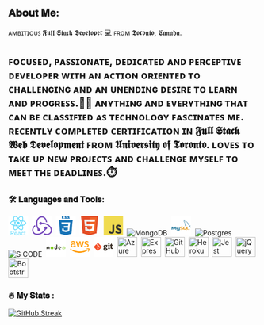 ## 𝐀𝐛𝐨𝐮𝐭 𝐌𝐞:

ᴀᴍʙɪᴛɪᴏᴜꜱ 𝕱𝖚𝖑𝖑 𝕾𝖙𝖆𝖈𝖐 𝕯𝖊𝖛𝖊𝖑𝖔𝖕𝖊𝖗 💻 ꜰʀᴏᴍ 𝕿𝖔𝖗𝖔𝖓𝖙𝖔, 𝕮𝖆𝖓𝖆𝖉𝖆.

ꜰᴏᴄᴜꜱᴇᴅ, ᴘᴀꜱꜱɪᴏɴᴀᴛᴇ, ᴅᴇᴅɪᴄᴀᴛᴇᴅ ᴀɴᴅ ᴘᴇʀᴄᴇᴘᴛɪᴠᴇ ᴅᴇᴠᴇʟᴏᴘᴇʀ ᴡɪᴛʜ ᴀɴ ᴀᴄᴛɪᴏɴ ᴏʀɪᴇɴᴛᴇᴅ ᴛᴏ ᴄʜᴀʟʟᴇɴɢɪɴɢ ᴀɴᴅ ᴀɴ ᴜɴᴇɴᴅɪɴɢ ᴅᴇꜱɪʀᴇ ᴛᴏ ʟᴇᴀʀɴ ᴀɴᴅ ᴘʀᴏɢʀᴇꜱꜱ.👩‍💻
 ᴀɴʏᴛʜɪɴɢ ᴀɴᴅ ᴇᴠᴇʀʏᴛʜɪɴɢ ᴛʜᴀᴛ ᴄᴀɴ ʙᴇ ᴄʟᴀꜱꜱɪꜰɪᴇᴅ ᴀꜱ ᴛᴇᴄʜɴᴏʟᴏɢʏ ꜰᴀꜱᴄɪɴᴀᴛᴇꜱ ᴍᴇ. ʀᴇᴄᴇɴᴛʟʏ ᴄᴏᴍᴘʟᴇᴛᴇᴅ ᴄᴇʀᴛɪꜰɪᴄᴀᴛɪᴏɴ ɪɴ 𝕱𝖚𝖑𝖑 𝕾𝖙𝖆𝖈𝖐 𝖂𝖊𝖇 𝕯𝖊𝖛𝖊𝖑𝖔𝖕𝖒𝖊𝖓𝖙 ꜰʀᴏᴍ 𝖀𝖓𝖎𝖛𝖊𝖗𝖘𝖎𝖙𝖞 𝖔𝖋 𝕿𝖔𝖗𝖔𝖓𝖙𝖔.
ʟᴏᴠᴇꜱ ᴛᴏ ᴛᴀᴋᴇ ᴜᴘ ɴᴇᴡ ᴘʀᴏᴊᴇᴄᴛꜱ ᴀɴᴅ ᴄʜᴀʟʟᴇɴɢᴇ ᴍʏꜱᴇʟꜰ ᴛᴏ ᴍᴇᴇᴛ ᴛʜᴇ ᴅᴇᴀᴅʟɪɴᴇꜱ.⏱️
---

### :hammer_and_wrench: 𝐋𝐚𝐧𝐠𝐮𝐚𝐠𝐞𝐬 𝐚𝐧𝐝 𝐓𝐨𝐨𝐥𝐬:

<div>
  <img src="https://github.com/devicons/devicon/blob/master/icons/react/react-original-wordmark.svg" title="React" alt="React" width="40" height="40"/>&nbsp;
  <img src="https://github.com/devicons/devicon/blob/master/icons/redux/redux-original.svg" title="Redux" alt="Redux " width="40" height="40"/>&nbsp;
  <img src="https://github.com/devicons/devicon/blob/master/icons/css3/css3-plain-wordmark.svg"  title="CSS3" alt="CSS" width="40" height="40"/>&nbsp;
  <img src="https://github.com/devicons/devicon/blob/master/icons/html5/html5-original.svg" title="HTML5" alt="HTML" width="40" height="40"/>&nbsp;
  <img src="https://github.com/devicons/devicon/blob/master/icons/javascript/javascript-original.svg" title="JavaScript" alt="JavaScript" width="40" height="40"/>&nbsp;
<img src="https://cdn.jsdelivr.net/gh/devicons/devicon/icons/mongodb/mongodb-original.svg" title="MongoDB"  alt="MongoDB" width="40" height="40" />&nbsp;      
  <img src="https://github.com/devicons/devicon/blob/master/icons/mysql/mysql-original-wordmark.svg" title="MySQL"  alt="MySQL" width="40" height="40"/>&nbsp;
  <img src="https://cdn.jsdelivr.net/gh/devicons/devicon/icons/postgresql/postgresql-original-wordmark.svg" title="Postgresql"  alt="Postgres" width="40" height="40"/>&nbsp;
      <img src="https://cdn.jsdelivr.net/gh/devicons/devicon/icons/vscode/vscode-original-wordmark.svg" title="VS CODE" alt="S CODE" width="40" height="40"/>&nbsp;    
  <img src="https://github.com/devicons/devicon/blob/master/icons/nodejs/nodejs-original-wordmark.svg" title="NodeJS" alt="NodeJS" width="40" height="40"/>&nbsp;
  <img src="https://github.com/devicons/devicon/blob/master/icons/amazonwebservices/amazonwebservices-plain-wordmark.svg" title="AWS" alt="AWS" width="40" height="40"/>&nbsp;
  <img src="https://github.com/devicons/devicon/blob/master/icons/git/git-original-wordmark.svg" title="Git" **alt="Git" width="40" height="40"/>&nbsp;
  <img src="https://cdn.jsdelivr.net/gh/devicons/devicon/icons/azure/azure-original.svg" title="Azure" **alt="Azure" width="40" height="40"/>&nbsp;
  <img src="https://cdn.jsdelivr.net/gh/devicons/devicon/icons/express/express-original.svg" title="Express" **alt="Express" width="40" height="40"/>&nbsp;
  <img src="https://cdn.jsdelivr.net/gh/devicons/devicon/icons/github/github-original.svg" title="GitHub" **alt="GitHub" width="40" height="40"/>&nbsp;
  <img src="https://cdn.jsdelivr.net/gh/devicons/devicon/icons/heroku/heroku-plain-wordmark.svg" title="Heroku" **alt="Heroku" width="40" height="40"/>&nbsp;
  <img src="https://cdn.jsdelivr.net/gh/devicons/devicon/icons/jest/jest-plain.svg" title="Jest" **alt="Jest" width="40" height="40" />&nbsp;
  <img src="https://cdn.jsdelivr.net/gh/devicons/devicon/icons/jquery/jquery-original-wordmark.svg" title="jQuery" **alt="jQuery" width="40" height="40" />&nbsp;
  <img src="https://cdn.jsdelivr.net/gh/devicons/devicon/icons/bootstrap/bootstrap-original.svg" title="Bootstrap" **alt="Bootstrap" width="40" height="40"/>&nbsp;
          
</div>

### :fire: 𝐌𝐲 𝐒𝐭𝐚𝐭𝐬 :

[![GitHub Streak](http://github-readme-streak-stats.herokuapp.com?user=ReemMDA99&theme=dark)](https://git.io/streak-stats)
